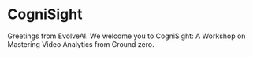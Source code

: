 # CogniSight
Greetings from EvolveAI.
We welcome you to CogniSight: A Workshop on Mastering Video Analytics from Ground zero. 